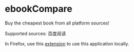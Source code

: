 # ebookCompare
Buy the cheapest book from all platform sources!

Supported sources:
百度阅读

In Firefox, use this [extension](https://addons.mozilla.org/zh-CN/firefox/addon/cors-everywhere/) to use this application locally.

